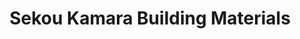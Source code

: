 ---
title: "Sekou Kamara Building Materials"
url: /zwedru/sekou-kamara-building-materials/
shop: Eisenwaren
---